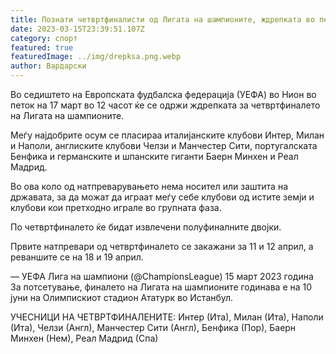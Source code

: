 ```yaml
---
title: Познати четвртфиналисти од Лигата на шампионите, ждрепката во петок
date: 2023-03-15T23:39:51.107Z
category: спорт
featured: true
featuredImage: ../img/drepksa.png.webp
author: Вардарски
---
```


Во седиштето на Европската фудбалска федерација (УЕФА) во Нион во петок на 17 март во 12 часот ќе се одржи ждрепката за четвртфиналето на Лигата на шампионите.

Меѓу најдобрите осум се пласираа италијанските клубови Интер, Милан и Наполи, англиските клубови Челзи и Манчестер Сити, португалската Бенфика и германските и шпанските гиганти Баерн Минхен и Реал Мадрид.

Во ова коло од натпреварувањето нема носител или заштита на државата, за да можат да играат меѓу себе клубови од истите земји и клубови кои претходно играле во групната фаза.

По четвртфиналето ќе бидат извлечени полуфиналните двојки.

Првите натпревари од четвртфиналето се закажани за 11 и 12 април, а реваншите се на 18 и 19 април.

— УЕФА Лига на шампиони (@ChampionsLeague) 15 март 2023 година
За потсетување, финалето на Лигата на шампионите годинава е на 10 јуни на Олимпискиот стадион Ататурк во Истанбул.

УЧЕСНИЦИ НА ЧЕТВРТФИНАЛЕНИТЕ: Интер (Ита), Милан (Ита), Наполи (Ита), Челзи (Англ), Манчестер Сити (Англ), Бенфика (Пор), Баерн Минхен (Нем), Реал Мадрид (Спа)

